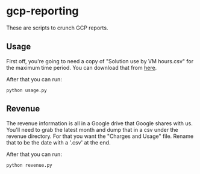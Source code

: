 # gcp-reporting
These are scripts to crunch GCP reports.  

## Usage
First off, you're going to need a copy of "Solution use by VM hours.csv" for the maximum time period.  You can download that from [here](https://console.cloud.google.com/partner/analytics?project=couchbase-public).

After that you can run:

    python usage.py

## Revenue
The revenue information is all in a Google drive that Google shares with us.  You'll need to grab the latest month and dump that in a csv under the revenue directory.  For that you want the "Charges and Usage" file.  Rename that to be the date with a '.csv' at the end.

After that you can run:

    python revenue.py
